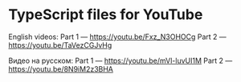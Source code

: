 # TypeScript files for YouTube

English videos:
Part 1 — https://youtu.be/Fxz_N3OHOCg
Part 2 — https://youtu.be/TaVezCGJvHg

Видео на русском:
Part 1 — https://youtu.be/mVl-luvUI1M
Part 2 — https://youtu.be/8N9iM2z3BHA
